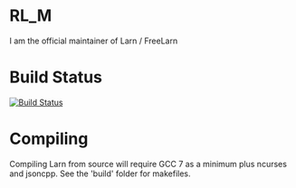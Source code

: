 # RL_M
I am the official maintainer of Larn / FreeLarn

# Build Status

[![Build Status](https://travis-ci.org/atsb/RL_M.svg?branch=master)](https://travis-ci.org/atsb/RL_M)

# Compiling
Compiling Larn from source will require GCC 7 as a minimum plus ncurses and jsoncpp.  See the 'build' folder for makefiles.
